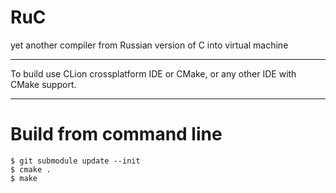 # RuC
yet another compiler from Russian version of C into virtual machine

---

To build use CLion crossplatform IDE or CMake, or any other IDE with CMake support.

---

# Build  from command line

```
$ git submodule update --init
$ cmake .
$ make
```
